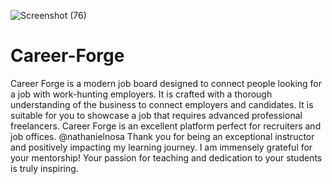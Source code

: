 ![Screenshot (76)](https://github.com/pro-mcode/Career-Forge/assets/99368521/5e15591a-b568-4c3c-a893-a81ca761cb59)
# Career-Forge
Career Forge is a modern job board designed to connect people looking for a job with work-hunting employers. It is crafted with a thorough understanding of the business to connect employers and candidates. It is suitable for you to showcase a job that requires advanced professional freelancers. Career Forge is an excellent platform perfect for recruiters and job offices.
@nathanielnosa Thank you for being an exceptional instructor and positively impacting my learning journey. I am immensely grateful for your mentorship! Your passion for teaching and dedication to your students is truly inspiring.
